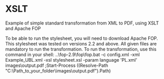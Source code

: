 # XSLT
Example of simple standard transformation from XML to PDF, using XSLT and Apache FOP

To be able to run the stylesheet, you will need to download Apache FOP. This stylesheet was tested on versions 2.2 and above. 
All given files are mandatory to run the transformation. To run the transformation, use this command in your shell:
..\fop-2.9\fop\fop.bat -c config.xml -xml Example_UBL.xml -xsl stylesheet.xsl -param language 'PL.xml' images\output.pdf ;Start-Process ((Resolve-Path "C:\Path_to_your_folder\images\output.pdf").Path)
